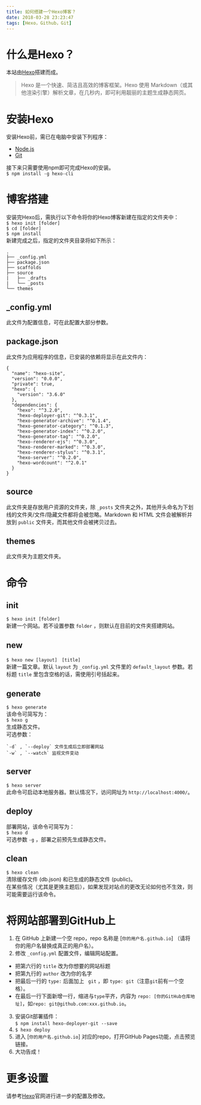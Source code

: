 ```yaml
---
title: 如何搭建一个Hexo博客？
date: 2018-03-28 23:23:47
tags: [Hexo，Github，Git]
---
```

# 什么是Hexo？
本站由[Hexo](https://hexo.io/zh-cn/)搭建而成。
> Hexo 是一个快速、简洁且高效的博客框架。Hexo 使用 Markdown（或其他渲染引擎）解析文章，在几秒内，即可利用靓丽的主题生成静态网页。  
# 安装Hexo
安装Hexo前，需已在电脑中安装下列程序：
<!-- more -->
  * [Node.js](http://nodejs.cn/)
  * [Git](https://git-scm.com/)  

接下来只需要使用npm即可完成Hexo的安装。  
`$ npm install -g hexo-cli`  
# 博客搭建
安装完Hexo后，需执行以下命令将你的Hexo博客新建在指定的文件夹中：  
`$ hexo init [folder]`  
`$ cd [folder]`  
`$ npm install`  
新建完成之后，指定的文件夹目录将如下所示：  

    .
    ├── _config.yml
    ├── package.json
    ├── scaffolds
    ├── source
    |   ├── _drafts
    |   └── _posts
    └── themes  
## _config.yml
此文件为配置信息，可在此配置大部分参数。
## package.json
此文件为应用程序的信息，已安装的依赖将显示在此文件内：  
```
{
  "name": "hexo-site",
  "version": "0.0.0",
  "private": true,
  "hexo": {
    "version": "3.6.0"
  },
  "dependencies": {
    "hexo": "^3.2.0",
    "hexo-deployer-git": "^0.3.1",
    "hexo-generator-archive": "^0.1.4",
    "hexo-generator-category": "^0.1.3",
    "hexo-generator-index": "^0.2.0",
    "hexo-generator-tag": "^0.2.0",
    "hexo-renderer-ejs": "^0.3.0",
    "hexo-renderer-marked": "^0.3.0",
    "hexo-renderer-stylus": "^0.3.1",
    "hexo-server": "^0.2.0",
    "hexo-wordcount": "^2.0.1"
  }
}  
```
## source
此文件夹是存放用户资源的文件夹，除 `_posts` 文件夹之外，其他开头命名为下划线的文件夹/文件/隐藏文件都将会被忽略。Markdown 和 HTML 文件会被解析并放到 `public` 文件夹，而其他文件会被拷贝过去。
## themes
此文件夹为主题文件夹。　　
# 命令
## init
`$ hexo init [folder]`  
新建一个网站。若不设置参数 `folder` ，则默认在目前的文件夹搭建网站。  
## new
`$ hexo new [layout]　[title]`  
新建一篇文章。默认 `layout` 为 `_config.yml` 文件里的 `default_layout` 参数。若标题 `title` 里包含空格的话，需使用引号括起来。
## generate
`$ hexo generate`  
该命令可简写为：  
`$ hexo g`  
生成静态文件。  
可选参数：  
```
`-d` , `--deploy` 文件生成后立即部署网站  
`-w` , `--watch` 监视文件变动  
```
## server
`$ hexo server`  
此命令可启动本地服务器。默认情况下，访问网址为 `http://localhost:4000/`。   
## deploy
部署网站，该命令可简写为：  
`$ hexo d`  
可选参数 `-g` ，部署之前预先生成静态文件。  
## clean
`$ hexo clean`  
清除缓存文件 (db.json) 和已生成的静态文件 (public)。  
在某些情况（尤其是更换主题后），如果发现对站点的更改无论如何也不生效，则可能需要运行该命令。
# 将网站部署到GitHub上
1. 在 GitHub 上新建一个空 repo，repo 名称是 [`你的用户名.github.io`] （请将你的用户名替换成真正的用户名）。
2. 修改 `_config.yml` 配置文件，编辑网站配置。
* 把第六行的 `title` 改为你想要的网站标题
* 把第九行的 `author` 改为你的名字
* 把最后一行的 `type:` 后面加上 ` git` ，即 `type: git`（注意`git`前有一个空格）。
* 在最后一行下面新增一行，缩进与`type`平齐，内容为 `repo: [你的GitHub仓库地址]`，如`repo: git@github.com:xxx.github.io`。
3. 安装Git部署插件：  
`$ npm install hexo-deployer-git --save`
4. `$ hexo deploy`
5. 进入 [`你的用户名.github.io`] 对应的repo，打开GitHub Pages功能，点击预览链接。
6. 大功告成！
# 更多设置
请参考[Hexo](https://hexo.io/zh-cn/)官网进行进一步的配置及修改。